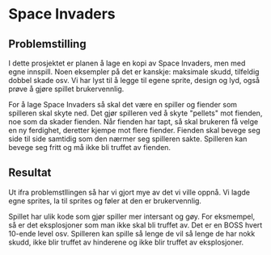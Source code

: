 # Space Invaders

## Problemstilling
I dette prosjektet er planen å lage en kopi av Space Invaders, men med egne innspill. Noen eksempler på det er kanskje: maksimale skudd, tilfeldig dobbel skade osv. Vi har lyst til å legge til egene sprite, design og lyd, også prøve å gjøre spillet brukervennlig.  

For å lage Space Invaders så skal det være en spiller og fiender som spilleren skal skyte ned. Det gjør spilleren ved å skyte "pellets" mot fienden, noe som da skader fienden. Når fienden har tapt, så skal brukeren få velge en ny ferdighet, deretter kjempe mot flere fiender. Fienden skal bevege seg side til side samtidig som den nærmer seg spilleren sakte. Spilleren kan bevege seg fritt og må ikke bli truffet av fienden.

## Resultat
Ut ifra problemstllingen så har vi gjort mye av det vi ville oppnå. Vi lagde egne sprites, la til sprites og føler at den er brukervennlig.

Spillet har ulik kode som gjør spiller mer intersant og gøy. For eksmempel, så er det eksplosjoner som man ikke skal bli truffet av. Det er en BOSS hvert 10-ende level osv. Spilleren kan spille så lenge de vil så lenge de har nokk skudd, ikke blir truffet av hinderene og ikke blir truffet av eksplosjoner. 